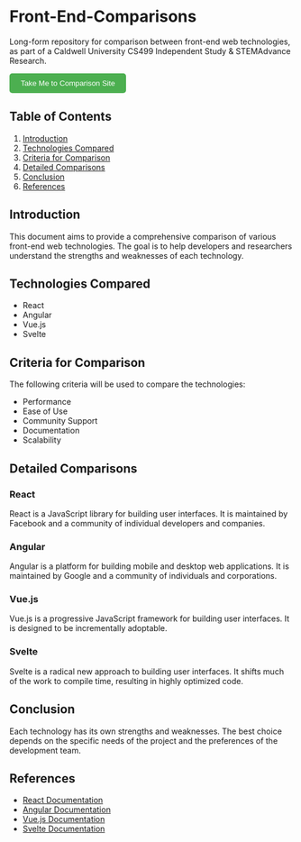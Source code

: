 <!-- <meta http-equiv="refresh" content="0; url=fec-site/index.html"> -->

# Front-End-Comparisons
Long-form repository for comparison between front-end web technologies, as part of a Caldwell University CS499 Independent Study &amp; STEMAdvance Research.

<button style="padding: 10px 20px; background-color: #4CAF50; color: white; border: none; border-radius: 5px; cursor: pointer;" onclick="window.location.href='fec-site/index.html';">
  Take Me to Comparison Site
</button>


## Table of Contents
1. [Introduction](#introduction)
2. [Technologies Compared](#technologies-compared)
3. [Criteria for Comparison](#criteria-for-comparison)
4. [Detailed Comparisons](#detailed-comparisons)
5. [Conclusion](#conclusion)
6. [References](#references)

## Introduction
This document aims to provide a comprehensive comparison of various front-end web technologies. The goal is to help developers and researchers understand the strengths and weaknesses of each technology.

## Technologies Compared
- React
- Angular
- Vue.js
- Svelte

## Criteria for Comparison
The following criteria will be used to compare the technologies:
- Performance
- Ease of Use
- Community Support
- Documentation
- Scalability

## Detailed Comparisons
### React
React is a JavaScript library for building user interfaces. It is maintained by Facebook and a community of individual developers and companies.

### Angular
Angular is a platform for building mobile and desktop web applications. It is maintained by Google and a community of individuals and corporations.

### Vue.js
Vue.js is a progressive JavaScript framework for building user interfaces. It is designed to be incrementally adoptable.

### Svelte
Svelte is a radical new approach to building user interfaces. It shifts much of the work to compile time, resulting in highly optimized code.

## Conclusion
Each technology has its own strengths and weaknesses. The best choice depends on the specific needs of the project and the preferences of the development team.

## References
- [React Documentation](https://reactjs.org/docs/getting-started.html)
- [Angular Documentation](https://angular.io/docs)
- [Vue.js Documentation](https://vuejs.org/v2/guide/)
- [Svelte Documentation](https://svelte.dev/docs)